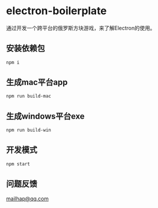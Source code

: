 # electron-boilerplate

通过开发一个跨平台的俄罗斯方块游戏，来了解Electron的使用。

## 安装依赖包

```bash
npm i
```

## 生成mac平台app

```bash
npm run build-mac
```

## 生成windows平台exe

```bash
npm run build-win
```

## 开发模式

```bash
npm start
```

## 问题反馈

mailhap@qq.com